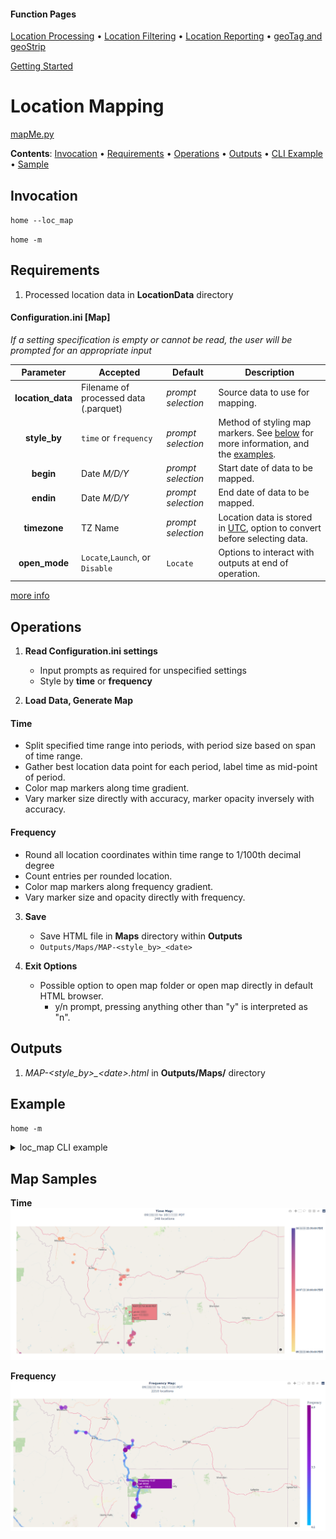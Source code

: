 #### Function Pages
[Location Processing](/docs/Location%20Processing.md)
• [Location Filtering](/docs/Location%20Filtering.md)
• [Location Reporting](/docs/Location%20Reporting.md)
• [geoTag and geoStrip](/docs/geoTag.md)

[Getting Started](/docs#getting-started)


# Location Mapping

[mapMe.py](/src/GLU/mapMe.py)

**Contents**:
[Invocation](#invocation) • [Requirements](#requirements) • [Operations](#operations) • 
[Outputs](#outputs) • [CLI Example](#example) • [Sample](#map-samples)

## Invocation

`home --loc_map`

`home -m`

## Requirements

1.  Processed location data in **LocationData** directory

#### Configuration.ini  \[Map\]
*If a setting specification is empty or cannot be read, the user will be prompted for an appropriate input*

| Parameter | Accepted | Default | Description |
| :----: | --- | --- | --- |
| **location_data** | Filename of processed data (.parquet) | *prompt selection* | Source data to use for mapping. |
| **style_by** | `time` or `frequency` | *prompt selection* | Method of styling map markers. See [below](#time) for more information, and the [examples](#map-examples). |
| **begin** | Date *M/D/Y* | *prompt selection*  | Start date of data to be mapped. |
| **endin** | Date *M/D/Y*| *prompt selection* | End date of data to be mapped. |
| **timezone** | TZ Name | *prompt selection* | Location data is stored in [UTC](https://wikipedia.org/wiki/Coordinated_Universal_Time), option to convert before selecting data. |
| **open_mode** | `Locate`,`Launch`, or `Disable` | `Locate` | Options to interact with outputs at end of operation. |

[more info](/docs#map)
	
## Operations

1. **Read Configuration.ini settings**
	- Input prompts as required for unspecified settings
	- Style by **time** or **frequency**

2. **Load Data, Generate Map**
#### Time
+ Split specified time range into periods, with period size based on span of time range.
+ Gather best location data point for each period, label time as mid-point of period.
+ Color map markers along time gradient.
+ Vary marker size directly with accuracy, marker opacity inversely with accuracy.
#### Frequency
+ Round all location coordinates within time range to 1/100th decimal degree
+ Count entries per rounded location.
+ Color map markers along frequency gradient.
+ Vary marker size and opacity directly with frequency.
	
3. **Save**
	- Save HTML file in **Maps** directory within **Outputs**
	- `Outputs/Maps/MAP-<style_by>_<date>`
	
4. **Exit Options**
	- Possible option to open map folder or open map directly in default HTML browser.
		- y/n prompt, pressing anything other than "y" is interpreted as "n".

## Outputs

1. *MAP-\<style_by\>_\<date\>.html* in **Outputs/Maps/** directory

## Example
`home -m`
<details>
  <summary>loc_map CLI example</summary>
  
![Map CLI](/docs/images/map.png "Location mapping with minimal settings in Configuration.ini")

</details>

## Map Samples
**Time**
![Time Map](/docs/images/time_map.png "Map styled by time")


**Frequency**
![Frequency Map](/docs/images/frequency_map.png "Map styled by frequency")
